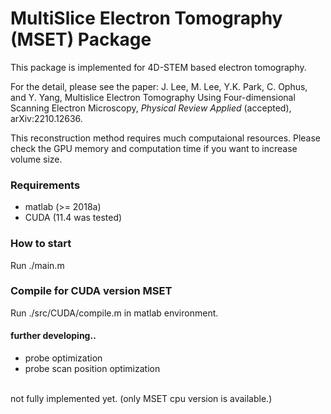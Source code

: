 # MultiSlice Electron Tomography (MSET) Package

This package is implemented for 4D-STEM based electron tomography.

For the detail, please see the paper: J. Lee, M. Lee, Y.K. Park, C. Ophus, and Y. Yang, Multislice Electron Tomography Using Four-dimensional Scanning Electron Microscopy, *Physical Review Applied* (accepted), arXiv:2210.12636.

This reconstruction method requires much computaional resources.
Please check the GPU memory and computation time if you want to increase volume size.

### Requirements
- matlab (>= 2018a)
- CUDA (11.4 was tested)

### How to start
Run ./main.m

### Compile for CUDA version MSET
Run ./src/CUDA/compile.m in matlab environment.


#### further developing..
- probe optimization
- probe scan position optimization
</br>
not fully implemented yet. (only MSET cpu version is available.)
